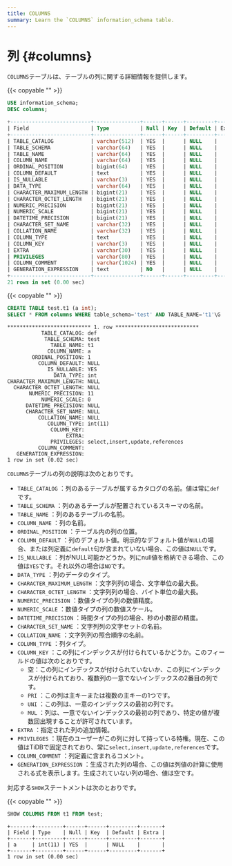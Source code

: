 ```yaml
---
title: COLUMNS
summary: Learn the `COLUMNS` information_schema table.
---
```


# 列 {#columns}

`COLUMNS`テーブルは、テーブルの列に関する詳細情報を提供します。

{{< copyable "" >}}

```sql
USE information_schema;
DESC columns;
```

```sql
+--------------------------+---------------+------+------+---------+-------+
| Field                    | Type          | Null | Key  | Default | Extra |
+--------------------------+---------------+------+------+---------+-------+
| TABLE_CATALOG            | varchar(512)  | YES  |      | NULL    |       |
| TABLE_SCHEMA             | varchar(64)   | YES  |      | NULL    |       |
| TABLE_NAME               | varchar(64)   | YES  |      | NULL    |       |
| COLUMN_NAME              | varchar(64)   | YES  |      | NULL    |       |
| ORDINAL_POSITION         | bigint(64)    | YES  |      | NULL    |       |
| COLUMN_DEFAULT           | text          | YES  |      | NULL    |       |
| IS_NULLABLE              | varchar(3)    | YES  |      | NULL    |       |
| DATA_TYPE                | varchar(64)   | YES  |      | NULL    |       |
| CHARACTER_MAXIMUM_LENGTH | bigint(21)    | YES  |      | NULL    |       |
| CHARACTER_OCTET_LENGTH   | bigint(21)    | YES  |      | NULL    |       |
| NUMERIC_PRECISION        | bigint(21)    | YES  |      | NULL    |       |
| NUMERIC_SCALE            | bigint(21)    | YES  |      | NULL    |       |
| DATETIME_PRECISION       | bigint(21)    | YES  |      | NULL    |       |
| CHARACTER_SET_NAME       | varchar(32)   | YES  |      | NULL    |       |
| COLLATION_NAME           | varchar(32)   | YES  |      | NULL    |       |
| COLUMN_TYPE              | text          | YES  |      | NULL    |       |
| COLUMN_KEY               | varchar(3)    | YES  |      | NULL    |       |
| EXTRA                    | varchar(30)   | YES  |      | NULL    |       |
| PRIVILEGES               | varchar(80)   | YES  |      | NULL    |       |
| COLUMN_COMMENT           | varchar(1024) | YES  |      | NULL    |       |
| GENERATION_EXPRESSION    | text          | NO   |      | NULL    |       |
+--------------------------+---------------+------+------+---------+-------+
21 rows in set (0.00 sec)
```

{{< copyable "" >}}

```sql
CREATE TABLE test.t1 (a int);
SELECT * FROM columns WHERE table_schema='test' AND TABLE_NAME='t1'\G
```

```
*************************** 1. row ***************************
           TABLE_CATALOG: def
            TABLE_SCHEMA: test
              TABLE_NAME: t1
             COLUMN_NAME: a
        ORDINAL_POSITION: 1
          COLUMN_DEFAULT: NULL
             IS_NULLABLE: YES
               DATA_TYPE: int
CHARACTER_MAXIMUM_LENGTH: NULL
  CHARACTER_OCTET_LENGTH: NULL
       NUMERIC_PRECISION: 11
           NUMERIC_SCALE: 0
      DATETIME_PRECISION: NULL
      CHARACTER_SET_NAME: NULL
          COLLATION_NAME: NULL
             COLUMN_TYPE: int(11)
              COLUMN_KEY: 
                   EXTRA: 
              PRIVILEGES: select,insert,update,references
          COLUMN_COMMENT: 
   GENERATION_EXPRESSION: 
1 row in set (0.02 sec)
```

`COLUMNS`テーブルの列の説明は次のとおりです。

-   `TABLE_CATALOG` ：列のあるテーブルが属するカタログの名前。値は常に`def`です。
-   `TABLE_SCHEMA` ：列のあるテーブルが配置されているスキーマの名前。
-   `TABLE_NAME` ：列のあるテーブルの名前。
-   `COLUMN_NAME` ：列の名前。
-   `ORDINAL_POSITION` ：テーブル内の列の位置。
-   `COLUMN_DEFAULT` ：列のデフォルト値。明示的なデフォルト値が`NULL`の場合、または列定義に`default`句が含まれていない場合、この値は`NULL`です。
-   `IS_NULLABLE` ：列がNULL可能かどうか。列にnull値を格納できる場合、この値は`YES`です。それ以外の場合は`NO`です。
-   `DATA_TYPE` ：列のデータのタイプ。
-   `CHARACTER_MAXIMUM_LENGTH` ：文字列列の場合、文字単位の最大長。
-   `CHARACTER_OCTET_LENGTH` ：文字列列の場合、バイト単位の最大長。
-   `NUMERIC_PRECISION` ：数値タイプの列の数値精度。
-   `NUMERIC_SCALE` ：数値タイプの列の数値スケール。
-   `DATETIME_PRECISION` ：時間タイプの列の場合、秒の小数部の精度。
-   `CHARACTER_SET_NAME` ：文字列列の文字セットの名前。
-   `COLLATION_NAME` ：文字列列の照合順序の名前。
-   `COLUMN_TYPE` ：列タイプ。
-   `COLUMN_KEY` ：この列にインデックスが付けられているかどうか。このフィールドの値は次のとおりです。
    -   空：この列にインデックスが付けられていないか、この列にインデックスが付けられており、複数列の一意でないインデックスの2番目の列です。
    -   `PRI` ：この列は主キーまたは複数の主キーの1つです。
    -   `UNI` ：この列は、一意のインデックスの最初の列です。
    -   `MUL` ：列は、一意でないインデックスの最初の列であり、特定の値が複数回出現することが許可されています。
-   `EXTRA` ：指定された列の追加情報。
-   `PRIVILEGES` ：現在のユーザーがこの列に対して持っている特権。現在、この値はTiDBで固定されており、常に`select,insert,update,references`です。
-   `COLUMN_COMMENT` ：列定義に含まれるコメント。
-   `GENERATION_EXPRESSION` ：生成された列の場合、この値は列値の計算に使用される式を表示します。生成されていない列の場合、値は空です。

対応する`SHOW`ステートメントは次のとおりです。

{{< copyable "" >}}

```sql
SHOW COLUMNS FROM t1 FROM test;
```

```
+-------+---------+------+------+---------+-------+
| Field | Type    | Null | Key  | Default | Extra |
+-------+---------+------+------+---------+-------+
| a     | int(11) | YES  |      | NULL    |       |
+-------+---------+------+------+---------+-------+
1 row in set (0.00 sec)
```

